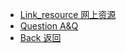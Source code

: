 
- [Link_resource 网上资源](DeepLearning/Link_resource/README.md)
- [Question A&Q](DeepLearning/Question/README.md)
- [Back 返回](README.md)